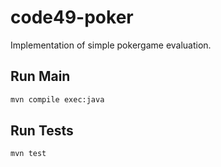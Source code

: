 # code49-poker

Implementation of simple pokergame evaluation.

## Run Main

```bash
mvn compile exec:java
```

## Run Tests

```bash
mvn test
```

